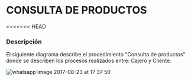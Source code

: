 # CONSULTA DE PRODUCTOS
<<<<<<< HEAD
### Descripción
El siguiente diagrama describe el procedimiento "Consulta de productos" donde se describen los procesos realizados entre: Cajero y Cliente.

![whatsapp image 2017-08-23 at 17 37 50](https://user-images.githubusercontent.com/22714140/29647543-9e5baa2e-8857-11e7-80af-27eed8b02c74.jpeg)
